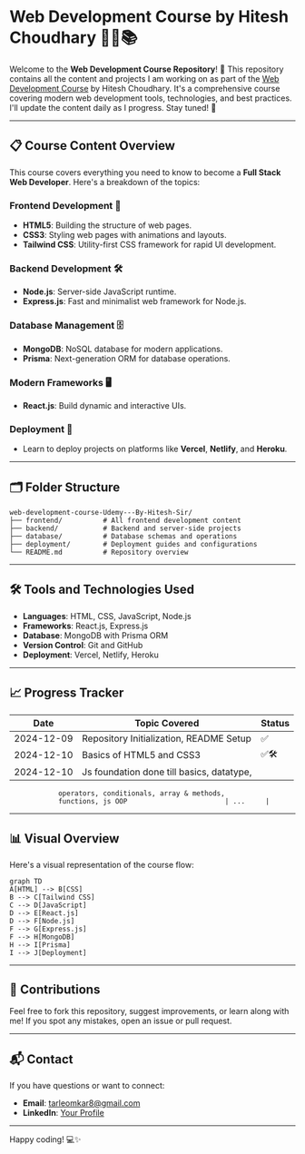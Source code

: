 # Web Development Course by Hitesh Choudhary 👨‍💻📚

Welcome to the **Web Development Course Repository**! 🚀 This repository contains all the content and projects I am working on as part of the [Web Development Course](https://www.udemy.com/) by Hitesh Choudhary. It's a comprehensive course covering modern web development tools, technologies, and best practices. I'll update the content daily as I progress. Stay tuned! 🌟

---

## 📋 Course Content Overview

This course covers everything you need to know to become a **Full Stack Web Developer**. Here's a breakdown of the topics:

### Frontend Development 🎨
- **HTML5**: Building the structure of web pages.
- **CSS3**: Styling web pages with animations and layouts.
- **Tailwind CSS**: Utility-first CSS framework for rapid UI development.

### Backend Development 🛠️
- **Node.js**: Server-side JavaScript runtime.
- **Express.js**: Fast and minimalist web framework for Node.js.

### Database Management 🗄️
- **MongoDB**: NoSQL database for modern applications.
- **Prisma**: Next-generation ORM for database operations.

### Modern Frameworks 🖥️
- **React.js**: Build dynamic and interactive UIs.

### Deployment 🚀
- Learn to deploy projects on platforms like **Vercel**, **Netlify**, and **Heroku**.

---

## 🗂️ Folder Structure

```plaintext
web-development-course-Udemy---By-Hitesh-Sir/
├── frontend/          # All frontend development content
├── backend/           # Backend and server-side projects
├── database/          # Database schemas and operations
├── deployment/        # Deployment guides and configurations
└── README.md          # Repository overview
```

---

## 🛠️ Tools and Technologies Used

- **Languages**: HTML, CSS, JavaScript, Node.js
- **Frameworks**: React.js, Express.js
- **Database**: MongoDB with Prisma ORM
- **Version Control**: Git and GitHub
- **Deployment**: Vercel, Netlify, Heroku

---

## 📈 Progress Tracker

| Date         | Topic Covered                            | Status  |
|--------------|------------------------------------------|---------|
| 2024-12-09  | Repository Initialization, README Setup  | ✅      |
| 2024-12-10  | Basics of HTML5 and CSS3                 | ✅🛠️     |
| 2024-12-10  | Js foundation done till basics, datatype,
                operators, conditionals, array & methods,
                functions, js OOP                        | ...     |

---

## 📊 Visual Overview

Here's a visual representation of the course flow:

```mermaid
graph TD
A[HTML] --> B[CSS]
B --> C[Tailwind CSS]
C --> D[JavaScript]
D --> E[React.js]
D --> F[Node.js]
F --> G[Express.js]
F --> H[MongoDB]
H --> I[Prisma]
I --> J[Deployment]
```

---

## 🙌 Contributions

Feel free to fork this repository, suggest improvements, or learn along with me! If you spot any mistakes, open an issue or pull request.

---

## 📬 Contact

If you have questions or want to connect:
- **Email**: tarleomkar8@gmail.com
- **LinkedIn**: [Your Profile](https://www.linkedin.com/in/omkar-tarle-686115220/)

---

Happy coding! 💻✨
